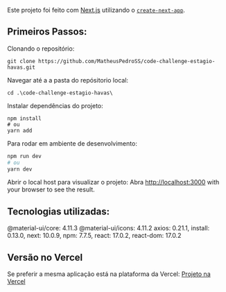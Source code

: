 Este projeto foi feito com [Next.js](https://nextjs.org/) utilizando o [`create-next-app`](https://github.com/vercel/next.js/tree/canary/packages/create-next-app).

## Primeiros Passos:

Clonando o repositório:
```
git clone https://github.com/MatheusPedroSS/code-challenge-estagio-havas.git
```

Navegar até a a pasta do repósitorio local:
```
cd .\code-challenge-estagio-havas\
```

Instalar dependências do projeto:
```
npm install
# ou
yarn add
```

Para rodar em ambiente de desenvolvimento: 

```bash
npm run dev
# ou
yarn dev
```

Abrir o local host para visualizar o projeto: 
Abra [http://localhost:3000](http://localhost:3000) with your browser to see the result.

## Tecnologias utilizadas:

@material-ui/core: 4.11.3
@material-ui/icons: 4.11.2
axios: 0.21.1,
install: 0.13.0,
next: 10.0.9,
npm: 7.7.5,
react: 17.0.2,
react-dom: 17.0.2

## Versão no Vercel

Se preferir a mesma aplicação está na plataforma da Vercel:
[Projeto na Vercel](https://code-challenge-estagio-havas.vercel.app/)


